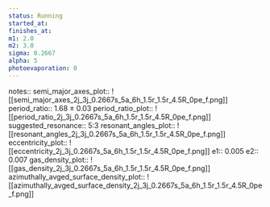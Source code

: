 ```yaml
---
status: Running
started_at:
finishes_at:
m1: 2.0
m2: 3.0
sigma: 0.2667
alpha: 5
photoevaporation: 0
---
```


notes::
semi_major_axes_plot:: ![[semi_major_axes_2j_3j_0.2667s_5a_6h_1.5r_1.5r_4.5R_0pe_f.png]]
period_ratio:: 1.68 ± 0.03
period_ratio_plot:: ![[period_ratio_2j_3j_0.2667s_5a_6h_1.5r_1.5r_4.5R_0pe_f.png]]
suggested_resonance:: 5:3
resonant_angles_plot:: ![[resonant_angles_2j_3j_0.2667s_5a_6h_1.5r_1.5r_4.5R_0pe_f.png]]
eccentricity_plot:: ![[eccentricity_2j_3j_0.2667s_5a_6h_1.5r_1.5r_4.5R_0pe_f.png]]
e1:: 0.005
e2:: 0.007
gas_density_plot:: ![[gas_density_2j_3j_0.2667s_5a_6h_1.5r_1.5r_4.5R_0pe_f.png]]
azimuthally_avged_surface_density_plot:: ![[azimuthally_avged_surface_density_2j_3j_0.2667s_5a_6h_1.5r_1.5r_4.5R_0pe_f.png]]
